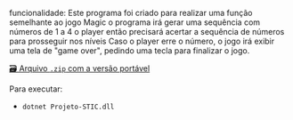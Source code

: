funcionalidade:
Este programa foi criado para realizar uma função semelhante ao jogo Magic
o programa irá gerar uma sequência com números de 1 a 4 
o player então precisará acertar a sequência de números para prosseguir nos níveis 
Caso o player erre o número, o jogo irá exibir uma tela de "game over", pedindo uma tecla para finalizar o jogo.

[🗃 Arquivo `.zip` com a versão portável](dist/publish.zip)

Para executar:
* `dotnet Projeto-STIC.dll`

